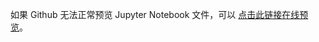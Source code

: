 如果 Github 无法正常预览 Jupyter Notebook 文件，可以 [点击此链接在线预览](https://nbviewer.jupyter.org/github/shiyanlou/louplus-ml/tree/ML01-04/)。
